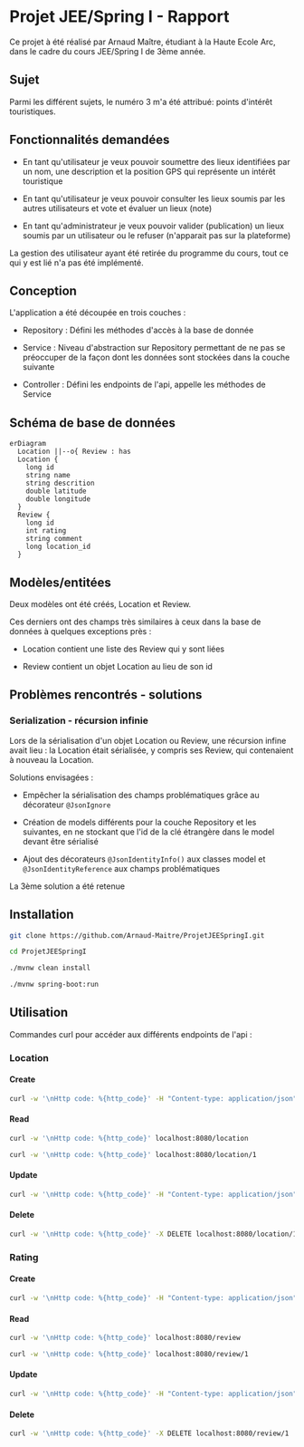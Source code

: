 # Projet JEE/Spring I - Rapport

Ce projet à été réalisé par Arnaud Maître, étudiant à la Haute Ecole Arc, dans le cadre du cours JEE/Spring I de 3ème année.

## Sujet

Parmi les différent sujets, le numéro 3 m'a été attribué: points d'intérêt touristiques.

## Fonctionnalités demandées

- En tant qu'utilisateur je veux pouvoir soumettre des lieux identifiées par un nom, une description et la position GPS qui représente un intérêt touristique

- En tant qu'utilisateur je veux pouvoir consulter les lieux soumis par les autres utilisateurs et vote et évaluer un lieux (note)

- En tant qu'administrateur je veux pouvoir valider (publication) un lieux soumis par un utilisateur ou le refuser (n'apparait pas sur la plateforme)

La gestion des utilisateur ayant été retirée du programme du cours, tout ce qui y est lié n'a pas été implémenté.

## Conception

L'application a été découpée en trois couches :

- Repository : Défini les méthodes d'accès à la base de donnée

- Service : Niveau d'abstraction sur Repository permettant de ne pas se préoccuper de la façon dont les données sont stockées dans la couche suivante

- Controller : Défini les endpoints de l'api, appelle les méthodes de Service

## Schéma de base de données

```mermaid
erDiagram
  Location ||--o{ Review : has
  Location {
    long id
    string name
    string descrition
    double latitude
    double longitude
  }
  Review {
    long id
    int rating
    string comment
    long location_id
  }
```

## Modèles/entitées

Deux modèles ont été créés, Location et Review.

Ces derniers ont des champs très similaires à ceux dans la base de données à quelques exceptions près :

- Location contient une liste des Review qui y sont liées

- Review contient un objet Location au lieu de son id

## Problèmes rencontrés - solutions

### Serialization - récursion infinie

Lors de la sérialisation d'un objet Location ou Review, une récursion infine avait lieu : la Location était sérialisée, y compris ses Review, qui contenaient à nouveau la Location.

Solutions envisagées :

- Empêcher la sérialisation des champs problématiques grâce au décorateur `@JsonIgnore`

- Création de models différents pour la couche Repository et les suivantes, en ne stockant que l'id de la clé étrangère dans le model devant être sérialisé

- Ajout des décorateurs `@JsonIdentityInfo()` aux classes model et `@JsonIdentityReference` aux champs problématiques

La 3ème solution a été retenue

## Installation

```bash
git clone https://github.com/Arnaud-Maitre/ProjetJEESpringI.git

cd ProjetJEESpringI

./mvnw clean install

./mvnw spring-boot:run
```

## Utilisation

Commandes curl pour accéder aux différents endpoints de l'api :

### Location

#### Create

```bash
curl -w '\nHttp code: %{http_code}' -H "Content-type: application/json" -d '{"name":"Tour du fantatstique","description":"Anciennes prisons, converties en exposition et musee interractif","longitude":46.99113266985044,"latitude":6.9258106359217235}' localhost:8080/location
```

#### Read

```bash
curl -w '\nHttp code: %{http_code}' localhost:8080/location
```

```bash
curl -w '\nHttp code: %{http_code}' localhost:8080/location/1
```

#### Update

```bash
curl -w '\nHttp code: %{http_code}' -H "Content-type: application/json" -d '{"name":"Test","description":"Un lieu de test","longitude":46.997477,"latitude":6.938519}' -X PUT localhost:8080/location/1
```

#### Delete

```bash
curl -w '\nHttp code: %{http_code}' -X DELETE localhost:8080/location/1
```

### Rating

#### Create

```bash
curl -w '\nHttp code: %{http_code}' -H "Content-type: application/json" -d '{"rating":5,"comment":"Wow","location":{"id":1}}' localhost:8080/review
```

#### Read

```bash
curl -w '\nHttp code: %{http_code}' localhost:8080/review
```

```bash
curl -w '\nHttp code: %{http_code}' localhost:8080/review/1
```

#### Update

```bash
curl -w '\nHttp code: %{http_code}' -H "Content-type: application/json" -d '{"rating":1,"comment":"Nul","location":{"id":1}}' -X PUT localhost:8080/review/1
```

#### Delete

```bash
curl -w '\nHttp code: %{http_code}' -X DELETE localhost:8080/review/1
```
